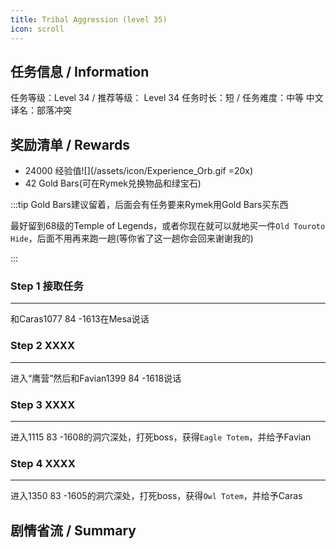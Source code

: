 ```yaml
---
title: Tribal Aggression (level 35)
icon: scroll
---
```





## 任务信息 / Information
任务等级：Level 34 / 推荐等级： Level 34
任务时长：短 / 任务难度：中等
中文译名：部落冲突


## 奖励清单 / Rewards

+ 24000 经验值![](/assets/icon/Experience_Orb.gif =20x)
+ 42 Gold Bars(可在Rymek兑换物品和绿宝石)

:::tip
Gold Bars建议留着，后面会有任务要来Rymek用Gold Bars买东西

最好留到68级的Temple of Legends，或者你现在就可以就地买一件`Old Touroto Hide`，后面不用再来跑一趟(等你省了这一趟你会回来谢谢我的)


:::


### Step 1 接取任务
---
和<NPC>Caras</NPC><CC>1077 84 -1613</CC>在Mesa说话

### Step 2 XXXX
---

进入“鹰营”然后和<NPC>Favian</NPC><CC>1399 84 -1618</CC>说话
### Step 3 XXXX
---

进入<CC>1115 83 -1608</CC>的洞穴深处，打死boss，获得`Eagle Totem`，并给予<NPC>Favian</NPC>
### Step 4 XXXX
--- 
进入<CC>1350 83 -1605</CC>的洞穴深处，打死boss，获得`Owl Totem`，并给予<NPC>Caras</NPC>



## 剧情省流 / Summary
